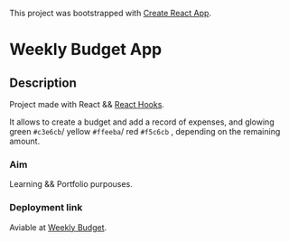 This project was bootstrapped with [Create React App](https://github.com/facebook/create-react-app).

# Weekly Budget App

## Description

Project made with React && [React Hooks](https://en.reactjs.org/docs/hooks-intro.html).

It allows to create a budget and add a record of expenses, and glowing green `#c3e6cb`/ yellow `#ffeeba`/ red `#f5c6cb` , depending on the remaining amount.

### Aim

Learning && Portfolio purpouses.


### Deployment link

Aviable at [Weekly Budget](https://jovial-leavitt-760005.netlify.com).